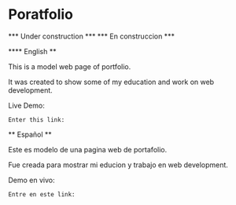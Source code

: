 # Poratfolio
*** Under construction ***
*** En construccion ***


**** English **

This is a model web page of portfolio.

It was created to show some of my education and work on web development.

Live Demo:

    Enter this link: 

** Español **

Este es modelo de una pagina web de portafolio.

Fue creada para mostrar mi educion y trabajo en web development.

Demo en vivo:

    Entre en este link: 

